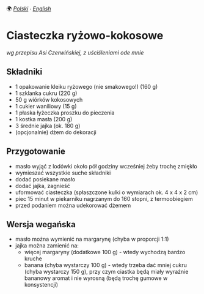 🌍
*[Polski](README.md) ∙ [English](README-en.md)*

Ciasteczka ryżowo-kokosowe
==========================

_wg przepisu Asi Czerwińskiej, z uściśleniami ode mnie_

Składniki
---------

* 1 opakowanie kleiku ryżowego (nie smakowego!) (160 g)
* 1 szklanka cukru (220 g)
* 50 g wiórków kokosowych
* 1 cukier waniliowy (15 g)
* 1 płaska łyżeczka proszku do pieczenia
* 1 kostka masła (200 g)
* 3 średnie jajka (ok. 180 g)
* (opcjonalnie) dżem do dekoracji

Przygotowanie
-------------

* masło wyjąć z lodówki około pół godziny wcześniej żeby trochę zmiękło
* wymieszać wszystkie suche składniki
* dodać posiekane masło
* dodać jajka, zagnieść
* uformować ciasteczka (spłaszczone kulki o wymiarach ok. 4 x 4 x 2 cm)
* piec 15 minut w piekarniku nagrzanym do 160 stopni, z termoobiegiem
* przed podaniem można udekorować dżemem

Wersja wegańska
---------------

* masło można wymienić na margarynę (chyba w proporcji 1:1)
* jajka można zamienić na:
    * więcej margaryny (dodatkowe 100 g) - wtedy wychodzą bardzo kruche
    * banana (chyba wystarczy 100 g) - wtedy trzeba dać mniej cukru (chyba
      wystarczy 150 g), przy czym ciastka będą miały wyraźnie bananowy aromat i
      nie wyrosną (będą trochę gumowe w konsystencji)
